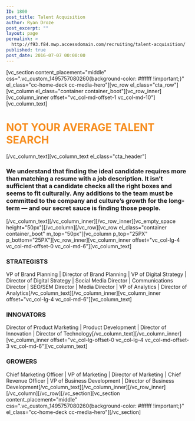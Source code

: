 ```yaml
---
ID: 1800
post_title: Talent Acquisition
author: Ryan Droze
post_excerpt: ""
layout: page
permalink: >
  http://f93.f84.mwp.accessdomain.com/recruiting/talent-acquisition/
published: true
post_date: 2016-07-07 00:00:00
---
```

[vc_section content_placement="middle" css=".vc_custom_1495757080260{background-color: #ffffff !important;}" el_class="cc-home-deck cc-media-hero"][vc_row el_class="cta_row"][vc_column el_class="container container_boot"][vc_row_inner][vc_column_inner offset="vc_col-md-offset-1 vc_col-md-10"][vc_column_text]
<h1 class="connection_h1"><span style="color: #f78d1e;"><strong>NOT YOUR AVERAGE TALENT SEARCH</strong></span></h1>
[/vc_column_text][vc_column_text el_class="cta_header"]
<h3>We understand that finding the ideal candidate requires more than matching a resume with a job description. It isn’t sufficient that a candidate checks all the right boxes and seems to fit culturally. Any additions to the team must be committed to the company and culture’s growth for the long-term — and our secret sauce is finding those people.</h3>
[/vc_column_text][/vc_column_inner][/vc_row_inner][vc_empty_space height="50px"][/vc_column][/vc_row][vc_row el_class="container container_boot" m_top="50px"][vc_column p_top="25PX" p_bottom="25PX"][vc_row_inner][vc_column_inner offset="vc_col-lg-4 vc_col-md-offset-0 vc_col-md-6"][vc_column_text]
<h3>STRATEGISTS</h3>
VP of Brand Planning | Director of Brand Planning | VP of Digital Strategy | Director of Digital Strategy | Social Media Director | Communications Director | SEO/SEM Director | Media Director | VP of Analytics | Director of Analytics[/vc_column_text][/vc_column_inner][vc_column_inner offset="vc_col-lg-4 vc_col-md-6"][vc_column_text]
<h3>INNOVATORS</h3>
Director of Product Marketing | Product Development | Director of Innovation | Director of Technology[/vc_column_text][/vc_column_inner][vc_column_inner offset="vc_col-lg-offset-0 vc_col-lg-4 vc_col-md-offset-3 vc_col-md-6"][vc_column_text]
<h3>GROWERS</h3>
Chief Marketing Officer | VP of Marketing | Director of Marketing<span style="font-weight: 400;"> | Chief Revenue Officer | VP of Business Development | Director of Business Development[/vc_column_text][/vc_column_inner][/vc_row_inner][/vc_column][/vc_row][/vc_section][vc_section content_placement="middle" css=".vc_custom_1495757080260{background-color: #ffffff !important;}" el_class="cc-home-deck cc-media-hero"][/vc_section]</span>